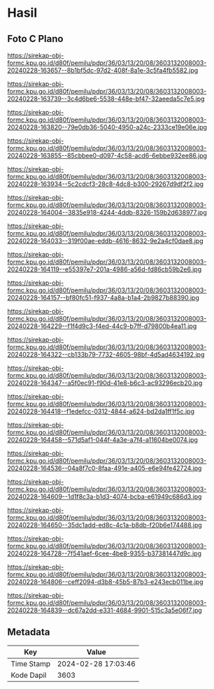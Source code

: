 # Hasil

## Foto C Plano

https://sirekap-obj-formc.kpu.go.id/d80f/pemilu/pdpr/36/03/13/20/08/3603132008003-20240228-163657--8b1bf5dc-97d2-408f-8a1e-3c5fa4fb5582.jpg

https://sirekap-obj-formc.kpu.go.id/d80f/pemilu/pdpr/36/03/13/20/08/3603132008003-20240228-163739--3c4d6be6-5538-448e-bf47-32aeeda5c7e5.jpg

https://sirekap-obj-formc.kpu.go.id/d80f/pemilu/pdpr/36/03/13/20/08/3603132008003-20240228-163820--79e0db36-5040-4950-a24c-2333ce19e06e.jpg

https://sirekap-obj-formc.kpu.go.id/d80f/pemilu/pdpr/36/03/13/20/08/3603132008003-20240228-163855--85cbbee0-d097-4c58-acd6-6ebbe932ee86.jpg

https://sirekap-obj-formc.kpu.go.id/d80f/pemilu/pdpr/36/03/13/20/08/3603132008003-20240228-163934--5c2cdcf3-28c8-4dc8-b300-29267d9df2f2.jpg

https://sirekap-obj-formc.kpu.go.id/d80f/pemilu/pdpr/36/03/13/20/08/3603132008003-20240228-164004--3835e918-4244-4ddb-8326-159b2d638977.jpg

https://sirekap-obj-formc.kpu.go.id/d80f/pemilu/pdpr/36/03/13/20/08/3603132008003-20240228-164033--319f00ae-eddb-4616-8632-9e2a4cf0dae8.jpg

https://sirekap-obj-formc.kpu.go.id/d80f/pemilu/pdpr/36/03/13/20/08/3603132008003-20240228-164119--e55397e7-201a-4986-a56d-fd86cb59b2e6.jpg

https://sirekap-obj-formc.kpu.go.id/d80f/pemilu/pdpr/36/03/13/20/08/3603132008003-20240228-164157--bf80fc51-f937-4a8a-b1a4-2b9827b88390.jpg

https://sirekap-obj-formc.kpu.go.id/d80f/pemilu/pdpr/36/03/13/20/08/3603132008003-20240228-164229--f1f4d9c3-f4ed-44c9-b7ff-d79800b4ea11.jpg

https://sirekap-obj-formc.kpu.go.id/d80f/pemilu/pdpr/36/03/13/20/08/3603132008003-20240228-164322--cb133b79-7732-4605-98bf-4d5ad4634192.jpg

https://sirekap-obj-formc.kpu.go.id/d80f/pemilu/pdpr/36/03/13/20/08/3603132008003-20240228-164347--a5f0ec91-f90d-41e8-b6c3-ac93296ecb20.jpg

https://sirekap-obj-formc.kpu.go.id/d80f/pemilu/pdpr/36/03/13/20/08/3603132008003-20240228-164418--f1edefcc-0312-4844-a624-bd2da1ff1f5c.jpg

https://sirekap-obj-formc.kpu.go.id/d80f/pemilu/pdpr/36/03/13/20/08/3603132008003-20240228-164458--571d5af1-044f-4a3e-a7f4-a11604be0074.jpg

https://sirekap-obj-formc.kpu.go.id/d80f/pemilu/pdpr/36/03/13/20/08/3603132008003-20240228-164536--04a8f7c0-8faa-491e-a405-e6e94fe42724.jpg

https://sirekap-obj-formc.kpu.go.id/d80f/pemilu/pdpr/36/03/13/20/08/3603132008003-20240228-164609--1d1f8c3a-b1d3-4074-bcba-e61949c686d3.jpg

https://sirekap-obj-formc.kpu.go.id/d80f/pemilu/pdpr/36/03/13/20/08/3603132008003-20240228-164650--35dc1add-ed8c-4c1a-b8db-f20b6e174488.jpg

https://sirekap-obj-formc.kpu.go.id/d80f/pemilu/pdpr/36/03/13/20/08/3603132008003-20240228-164728--7f541aef-6cee-4be8-9355-b37381447d9c.jpg

https://sirekap-obj-formc.kpu.go.id/d80f/pemilu/pdpr/36/03/13/20/08/3603132008003-20240228-164806--ceff2094-d3b8-45b5-87b3-e243ecb011be.jpg

https://sirekap-obj-formc.kpu.go.id/d80f/pemilu/pdpr/36/03/13/20/08/3603132008003-20240228-164839--dc67a2dd-e331-4684-9901-515c3a5e06f7.jpg


## Metadata

| Key        | Value               |
| ---------- | ------------------- |
| Time Stamp | 2024-02-28 17:03:46 |
| Kode Dapil | 3603                |



